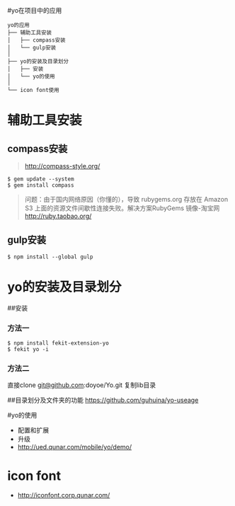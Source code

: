 #yo在项目中的应用

    yo的应用
    ├── 辅助工具安装
    │   ├── compass安装 
    │   └── gulp安装
    │
    ├── yo的安装及目录划分
    │   ├── 安装
    │   └── yo的使用
    │
    └── icon font使用 




# 辅助工具安装
## compass安装 
> http://compass-style.org/

	
```
$ gem update --system 
$ gem install compass 
```

> 问题：由于国内网络原因（你懂的），导致 rubygems.org 存放在 Amazon S3 上面的资源文件间歇性连接失败。解决方案RubyGems 镜像-淘宝网 http://ruby.taobao.org/

## gulp安装
	
	$ npm install --global gulp




# yo的安装及目录划分

##安装

### 方法一

	$ npm install fekit-extension-yo
	$ fekit yo -i
	
### 方法二
直接clone git@github.com:doyoe/Yo.git
复制lib目录

##目录划分及文件夹的功能
https://github.com/guhuina/yo-useage


#yo的使用
* 配置和扩展
* 升级
* http://ued.qunar.com/mobile/yo/demo/



# icon font 
* http://iconfont.corp.qunar.com/


